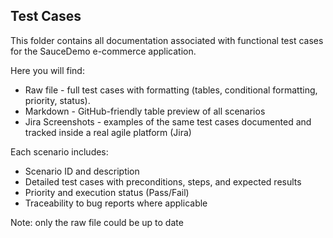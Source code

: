 ## Test Cases
This folder contains all documentation associated with functional test cases for the SauceDemo e-commerce application.

Here you will find:
- Raw file - full test cases with formatting (tables, conditional formatting, priority, status).
- Markdown - GitHub-friendly table preview of all scenarios
- Jira Screenshots - examples of the same test cases documented and tracked inside a real agile platform (Jira)

Each scenario includes:
- Scenario ID and description
- Detailed test cases with preconditions, steps, and expected results
- Priority and execution status (Pass/Fail)
- Traceability to bug reports where applicable

Note: only the raw file could be up to date
